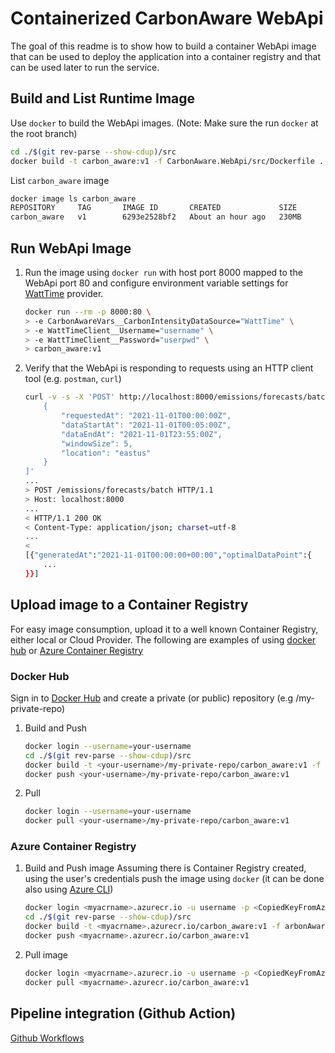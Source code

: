 # Containerized CarbonAware WebApi

The goal of this readme is to show how to build a container WebApi image that can be used to deploy the application into a container registry and that can be used later to run the service.

## Build and List Runtime Image

Use `docker` to build the WebApi images.
(Note: Make sure the run `docker` at the root branch)

```sh
cd ./$(git rev-parse --show-cdup)/src
docker build -t carbon_aware:v1 -f CarbonAware.WebApi/src/Dockerfile .
```

List `carbon_aware` image 

```sh
docker image ls carbon_aware
REPOSITORY     TAG       IMAGE ID       CREATED             SIZE
carbon_aware   v1        6293e2528bf2   About an hour ago   230MB
```

## Run WebApi Image

1. Run the image using `docker run` with host port 8000 mapped to the WebApi port 80 and configure environment variable settings for [WattTime](https://www.watttime.org) provider.

    ```sh
    docker run --rm -p 8000:80 \
    > -e CarbonAwareVars__CarbonIntensityDataSource="WattTime" \
    > -e WattTimeClient__Username="username" \
    > -e WattTimeClient__Password="userpwd" \
    > carbon_aware:v1
    ```
1. Verify that the WebApi is responding to requests using an HTTP client tool (e.g. `postman`, `curl`)
    ```sh
    curl -v -s -X 'POST' http://localhost:8000/emissions/forecasts/batch  -H 'accept: */*' -H 'Content-Type: application/json' -d '[
        {
            "requestedAt": "2021-11-01T00:00:00Z",
            "dataStartAt": "2021-11-01T00:05:00Z",
            "dataEndAt": "2021-11-01T23:55:00Z",
            "windowSize": 5,
            "location": "eastus"
        }
    ]'
    ...
    > POST /emissions/forecasts/batch HTTP/1.1
    > Host: localhost:8000
    ...
    < HTTP/1.1 200 OK
    < Content-Type: application/json; charset=utf-8
    ...
    < 
    [{"generatedAt":"2021-11-01T00:00:00+00:00","optimalDataPoint":{
        ...
    }}]
    ```

## Upload image to a Container Registry

For easy image consumption, upload it to a well known Container Registry, either local or Cloud Provider. The following are examples of using [docker hub](https://hub.docker.com) or [Azure Container Registry](https://docs.microsoft.com/en-us/azure/container-registry/container-registry-quickstart-task-cli)

### Docker Hub

Sign in to [Docker Hub](https://hub.docker.com) and create a private (or public) repository (e.g <your-username>/my-private-repo)

1. Build and Push
    ```sh
    docker login --username=your-username
    cd ./$(git rev-parse --show-cdup)/src
    docker build -t <your-username>/my-private-repo/carbon_aware:v1 -f CarbonAware.WebApi/src/Dockerfile .
    docker push <your-username>/my-private-repo/carbon_aware:v1
    ```
1. Pull

    ```sh
    docker login --username=your-username
    docker pull <your-username>/my-private-repo/carbon_aware:v1
    ```

### Azure Container Registry

1. Build and Push image
    Assuming there is Container Registry created, using the user's credentials push the image using `docker` (it can be done also using [Azure CLI](https://docs.microsoft.com/en-us/azure/container-registry/container-registry-tutorial-quick-task))

    ```sh
    docker login <myacrname>.azurecr.io -u username -p <CopiedKeyFromAzurePortal>
    cd ./$(git rev-parse --show-cdup)/src
    docker build -t <myacrname>.azurecr.io/carbon_aware:v1 -f arbonAware.WebApi/src/Dockerfile .
    docker push <myacrname>.azurecr.io/carbon_aware:v1
    ```
1. Pull image

    ```sh
    docker login <myacrname>.azurecr.io -u username -p <CopiedKeyFromAzurePortal>
    docker pull <myacrname>.azurecr.io/carbon_aware:v1
    ```

## Pipeline integration (Github Action)

[Github Workflows](https://docs.github.com/en/actions/publishing-packages/publishing-docker-images#publishing-images-to-docker-hub)
